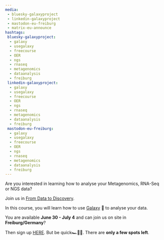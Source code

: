 ```yaml
---
media:
 - bluesky-galaxyproject
 - linkedin-galaxyproject
 - mastodon-eu-freiburg
 - matrix-eu-announce
hashtags:
 bluesky-galaxyproject:
  - galaxy
  - usegalaxy
  - freecourse
  - OER
  - ngs
  - rnaseq
  - metagenomics
  - dataanalysis
  - freiburg
 linkedin-galaxyproject:
  - galaxy
  - usegalaxy
  - freecourse
  - OER
  - ngs
  - rnaseq
  - metagenomics
  - dataanalysis
  - freiburg
 mastodon-eu-freiburg:
  - galaxy
  - usegalaxy
  - freecourse
  - OER
  - ngs
  - rnaseq
  - metagenomics
  - dataanalysis
  - freiburg
---
```

Are you interested in learning how to analyse your Metagenomics, RNA-Seq or NGS data? 

Join us in [From Data to Discovery](https://training.galaxyproject.org/training-material/events/2025-06-30-hts-workshop-freiburg.html).


In this course, you will learn how to use [Galaxy](https://usegalaxy.eu/) 🚀 to analyse your data. 

You are available **June 30 - July 4** and can join us on site in **Freiburg/Germany**?

Then sign up [HERE](https://forms.gle/HWRH3pduxgHuzwr67). But be quick🏎️💨🔥.  There are **only a few spots left**.
